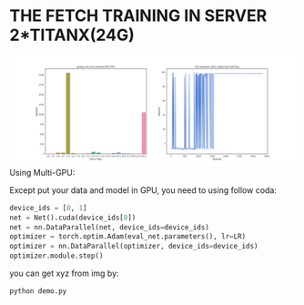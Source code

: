 # THE FETCH TRAINING IN SERVER 2*TITANX(24G) #
![1position-dis](DDPG_SERVER/1position.png)
Using Multi-GPU:

Except put your data and model in GPU, you need to using follow coda:
```python
device_ids = [0, 1]
net = Net().cuda(device_ids[0])
net = nn.DataParallel(net, device_ids=device_ids)
optimizer = torch.optim.Adam(eval_net.parameters(), lr=LR) 
optimizer = nn.DataParallel(optimizer, device_ids=device_ids)
optimizer.module.step()

```

you can get xyz from img by:
```shell
python demo.py

```
